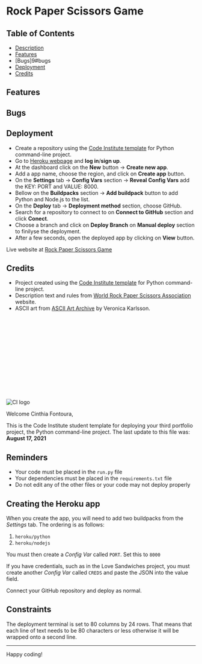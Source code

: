 # Rock Paper Scissors Game

## Table of Contents

- [Description](#rock-paper-scissors-game)
- [Features](#features)
- [Bugs]9#bugs
- [Deployment](#deployment)
- [Credits](#credits)

## Features

## Bugs

## Deployment

- Create a repository using the [Code Institute template](https://github.com/cinthiafontoura/python-essentials-template) for Python command-line project.
- Go to [Heroku webpage](https://www.heroku.com/) and **log in**/**sign up**.
- At the dashboard click on the **New** button -> **Create new app**.
- Add a app name, choose the region, and click on **Create app** button.
- On the **Settings** tab -> **Config Vars** section -> **Reveal Config Vars** add the KEY: PORT and VALUE: 8000.
- Bellow on the **Buildpacks** section -> **Add buildpack** button to add Python and Node.js to the list.
- On the **Deploy** tab -> **Deployment method** section, choose GitHub.
- Search for a repository to connect to on **Connect to GitHub** section and click **Conect**.
- Choose a branch and click on **Deploy Branch** on **Manual deploy** section to finilyse the deployment.
- After a few seconds, open the deployed app by clicking on **View** button.

Live website at [Rock Paper Scissors Game](https://pp3-rock-paper-scissors.herokuapp.com/)

## Credits

- Project created using the [Code Institute template](https://github.com/cinthiafontoura/python-essentials-template) for Python command-line project.
- Description text and rules from [World Rock Paper Scissors Association](https://wrpsa.com/) website.
- ASCII art from [ASCII Art Archive](https://www.asciiart.eu/people/body-parts/hand-gestures) by Veronica Karlsson.


<br>
<br>
<br>
<br>
<br>
<br>
<br>
<br>
<br>
<br>
<br>
<br>

![CI logo](https://codeinstitute.s3.amazonaws.com/fullstack/ci_logo_small.png)

Welcome Cinthia Fontoura,

This is the Code Institute student template for deploying your third portfolio project, the Python command-line project. The last update to this file was: **August 17, 2021**

## Reminders

* Your code must be placed in the `run.py` file
* Your dependencies must be placed in the `requirements.txt` file
* Do not edit any of the other files or your code may not deploy properly

## Creating the Heroku app

When you create the app, you will need to add two buildpacks from the _Settings_ tab. The ordering is as follows:

1. `heroku/python`
2. `heroku/nodejs`

You must then create a _Config Var_ called `PORT`. Set this to `8000`

If you have credentials, such as in the Love Sandwiches project, you must create another _Config Var_ called `CREDS` and paste the JSON into the value field.

Connect your GitHub repository and deploy as normal.

## Constraints

The deployment terminal is set to 80 columns by 24 rows. That means that each line of text needs to be 80 characters or less otherwise it will be wrapped onto a second line.

-----
Happy coding!